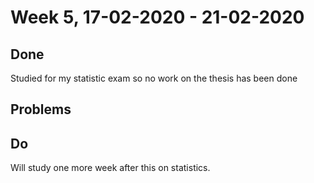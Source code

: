 # Week 5, 17-02-2020 - 21-02-2020
## Done
Studied for my statistic exam so no work on the thesis has been done
## Problems

## Do
Will study one more week after this on statistics.